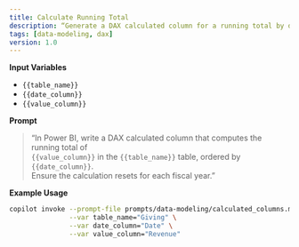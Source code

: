 ```yaml
---
title: Calculate Running Total
description: “Generate a DAX calculated column for a running total by date”
tags: [data‑modeling, dax]
version: 1.0
---
```


**Input Variables**  
- `{{table_name}}`  
- `{{date_column}}`  
- `{{value_column}}`

**Prompt**  
> “In Power BI, write a DAX calculated column that computes the running total of  
> `{{value_column}}` in the `{{table_name}}` table, ordered by `{{date_column}}`.  
> Ensure the calculation resets for each fiscal year.”

**Example Usage**  
```bash
copilot invoke --prompt-file prompts/data-modeling/calculated_columns.md \
               --var table_name="Giving" \
               --var date_column="Date" \
               --var value_column="Revenue"
